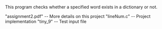 This program checks whether a specified word exists in a dictionary or not.

"assignment2.pdf" -- More details on this project
"lineNum.c" -- Project implementation
"tiny_9" -- Test input file

